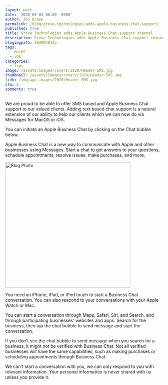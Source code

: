 ```yaml
---
layout: post
date: '2020-04-03 06:00 -0500'
author: Jon Brown
permalink: /blog/grove-technologies-adds-apple-business-chat-support/
published: true
title: Grove Technologies adds Apple Business Chat support channel
description: Grove Technologies adds Apple Business Chat support channel
blogimgpath: 20200401Ap
tags:
  - MacOS
  - iOS
categories:
  - tips
image: /assets/images/covers/2020/Header-SMS.jpg
thumbnail: /assets/images/covers/2020/Header-SMS.jpg
link: /img/app-images/2020/Header-SMS.jpg
cta: 2
comments: true
---
```

We are proud to be able to offer SMS based and Apple Business Chat support to our valued clients. Adding text based chat support is a natural extension of our ability to help our clients which we can now do via Messages for MacOS or iOS. 

You can initiate an Apple Business Chat by clicking on the Chat bubble below. 

<div
    class="apple-business-chat-banner-container"
    data-apple-business-id="5c6b48ae-2c40-4014-8fe5-3d0d371fdee3"
    data-apple-business-phone="+18882539103"
    data-apple-banner-orientation="vertical"
    data-apple-banner-cta="Questions? We can help."
    data-apple-banner-scale="1.5"
    data-apple-banner-context="Chat with one of our technicians to get top notch Mac Support."
    data-apple-banner-rounded-corners="true"
    data-apple-banner-background-color="#1BBD6E"
    data-apple-banner-text-color="rgb(255, 255, 255)"
    data-apple-banner-icon-background-color="rgb(255, 255, 255)"
    data-apple-banner-icon-color="#80868A"
    data-apple-banner-orientation="vertical"
>
    
</div>

Apple Business Chat is a new way to communicate with Apple and other businesses using Messages. Start a chat to get answers to your questions, schedule appointments, resolve issues, make purchases, and more.


<img alt="Blog Photo" src="{{ site.site_cdn }}/assets/images/blog/2020/20200401Ap/IMG_162ACB6D7215-1.jpeg" class="img-fluid rounded m-2" width="400" />

You need an iPhone, iPad, or iPod touch to start a Business Chat conversation. You can also respond to your conversations with your Apple Watch or Mac.

You can start a conversation through Maps, Safari, Siri, and Search, and through participating businesses' websites and apps. Search for the business, then tap the chat bubble to send message and start the conversation.

If you don't see the chat bubble to send message when you search for a business, it might not be verified with Business Chat. Not all verified businesses will have the same capabilities, such as making purchases or scheduling appointments through Business Chat.

We can't start a conversation with you, we can only respond to you with relevant information. Your personal information is never shared with us unless you provide it.
